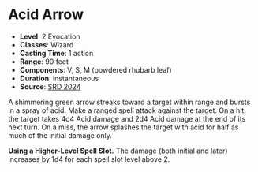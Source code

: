 # Acid Arrow

- **Level**: 2 Evocation
- **Classes**: Wizard
- **Casting Time**: 1 action
- **Range**: 90 feet
- **Components**: V, S, M (powdered rhubarb leaf)
- **Duration**: instantaneous
- **Source**: [SRD 2024](../../../srds/SRD_2024.pdf)

A shimmering green arrow streaks toward a target within range and bursts in a spray of acid. Make a ranged spell attack against the target. On a hit, the target takes 4d4 Acid damage and 2d4 Acid damage at the end of its next turn. On a miss, the arrow splashes the target with acid for half as much of the initial damage only.

**Using a Higher-Level Spell Slot.** The damage (both initial and later) increases by 1d4 for each spell slot level above 2.
